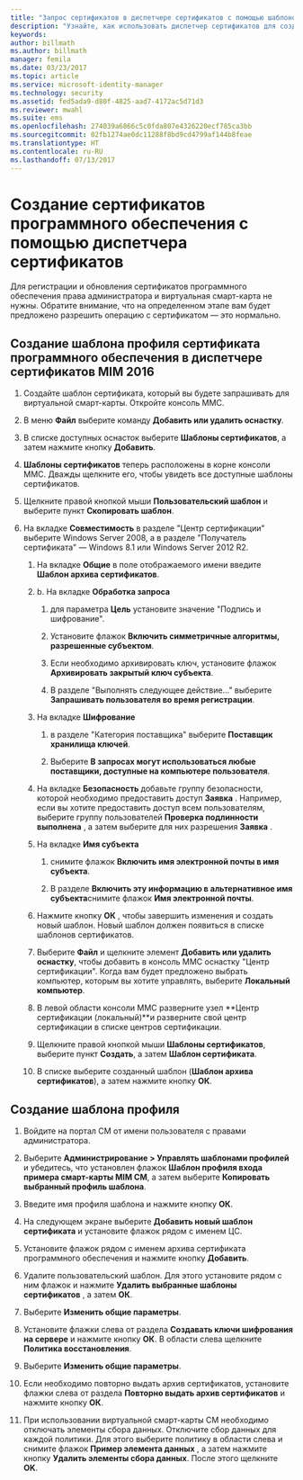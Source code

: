 ```yaml
---
title: "Запрос сертификатов в диспетчере сертификатов с помощью шаблонов | Документация Майкрософт"
description: "Узнайте, как использовать диспетчер сертификатов для создания и обновления сертификатов программного обеспечения с помощью шаблонов профилей."
keywords: 
author: billmath
ms.author: billmath
manager: femila
ms.date: 03/23/2017
ms.topic: article
ms.service: microsoft-identity-manager
ms.technology: security
ms.assetid: fed5ada9-d80f-4825-aad7-4172ac5d71d3
ms.reviewer: mwahl
ms.suite: ems
ms.openlocfilehash: 274039a6866c5c0fda807e4326220ecf785ca3bb
ms.sourcegitcommit: 02fb1274ae0dc11288f8bd9cd4799af144b8feae
ms.translationtype: HT
ms.contentlocale: ru-RU
ms.lasthandoff: 07/13/2017
---
```

# Создание сертификатов программного обеспечения с помощью диспетчера сертификатов
<a id="create-software-certificates-with-certificate-manager" class="xliff"></a>
Для регистрации и обновления сертификатов программного обеспечения права администратора и виртуальная смарт-карта не нужны. Обратите внимание, что на определенном этапе вам будет предложено разрешить операцию с сертификатом — это нормально.

## Создание шаблона профиля сертификата программного обеспечения в диспетчере сертификатов MIM 2016
<a id="create-a-software-certificate-profile-template-in-mim-2016-certificate-manager" class="xliff"></a>

1.  Создайте шаблон сертификата, который вы будете запрашивать для виртуальной смарт-карты. Откройте консоль MMC.

2.  В меню **Файл** выберите команду **Добавить или удалить оснастку**.

3.  В списке доступных оснасток выберите **Шаблоны сертификатов**, а затем нажмите кнопку **Добавить**.

4.  **Шаблоны сертификатов** теперь расположены в корне консоли MMC. Дважды щелкните его, чтобы увидеть все доступные шаблоны сертификатов.

5.  Щелкните правой кнопкой мыши **Пользовательский шаблон** и выберите пункт **Скопировать шаблон**.

6.  На вкладке **Совместимость** в разделе "Центр сертификации" выберите Windows Server 2008, а в разделе "Получатель сертификата" — Windows 8.1 или Windows Server 2012 R2.

    1.  На вкладке **Общие** в поле отображаемого имени введите **Шаблон архива сертификатов**.

    2.  b.  На вкладке **Обработка запроса**

        1.  для параметра **Цель** установите значение "Подпись и шифрование".

        2.  Установите флажок **Включить симметричные алгоритмы, разрешенные субъектом**.

        3.  Если необходимо архивировать ключ, установите флажок **Архивировать закрытый ключ субъекта**.

        4.  В разделе "Выполнять следующее действие..." выберите **Запрашивать пользователя во время регистрации**.

    3.  На вкладке **Шифрование**

        1.  в разделе "Категория поставщика" выберите **Поставщик хранилища ключей**.

        2.  Выберите **В запросах могут использоваться любые поставщики, доступные на компьютере пользователя**.

    4.  На вкладке **Безопасность** добавьте группу безопасности, которой необходимо предоставить доступ **Заявка** . Например, если вы хотите предоставить доступ всем пользователям, выберите группу пользователей **Проверка подлинности выполнена** , а затем выберите для них разрешения **Заявка** .

    5.  На вкладке **Имя субъекта**

        1.  снимите флажок **Включить имя электронной почты в имя субъекта**.

        2.  В разделе **Включить эту информацию в альтернативное имя субъекта**снимите флажок **Имя электронной почты**.

    6.  Нажмите кнопку **ОК** , чтобы завершить изменения и создать новый шаблон. Новый шаблон должен появиться в списке шаблонов сертификатов.

    7.  Выберите **Файл** и щелкните элемент **Добавить или удалить оснастку**, чтобы добавить в консоль MMC оснастку "Центр сертификации". Когда вам будет предложено выбрать компьютер, которым вы хотите управлять, выберите **Локальный компьютер**.

    8.  В левой области консоли MMC разверните узел **Центр сертификации (локальный)**и разверните свой центр сертификации в списке центров сертификации.

    9. Щелкните правой кнопкой мыши **Шаблоны сертификатов**, выберите пункт **Создать**, а затем **Шаблон сертификата**.

    10. В списке выберите созданный шаблон (**Шаблон архива сертификатов**), а затем нажмите кнопку **ОК**.

## Создание шаблона профиля
<a id="create-the-profile-template" class="xliff"></a>

1.  Войдите на портал CM от имени пользователя с правами администратора.

2.  Выберите **Администрирование &gt; Управлять шаблонами профилей** и убедитесь, что установлен флажок **Шаблон профиля входа примера смарт-карты MIM CM**, а затем выберите **Копировать выбранный профиль шаблона**.

3.  Введите имя профиля шаблона и нажмите кнопку **ОК**.

4.  На следующем экране выберите **Добавить новый шаблон сертификата** и установите флажок рядом с именем ЦС.

5.  Установите флажок рядом с именем архива сертификата программного обеспечения и нажмите кнопку **Добавить**.

6.  Удалите пользовательский шаблон. Для этого установите рядом с ним флажок и нажмите **Удалить выбранные шаблоны сертификатов** , а затем **ОК**.

7.  Выберите **Изменить общие параметры**.

8.  Установите флажки слева от раздела **Создавать ключи шифрования на сервере** и нажмите кнопку **ОК**. В области слева щелкните **Политика восстановления**.

9. Выберите **Изменить общие параметры**.

10. Если необходимо повторно выдать архив сертификатов, установите флажки слева от раздела **Повторно выдать архив сертификатов** и нажмите кнопку **ОК**.

11. При использовании виртуальной смарт-карты CM необходимо отключать элементы сбора данных. Отключите сбор данных для каждой политики. Для этого выберите политику в области слева и снимите флажок **Пример элемента данных** , а затем нажмите кнопку **Удалить элементы сбора данных**. После этого щелкните **OK**.
